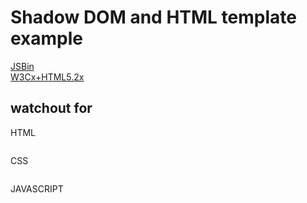# Shadow DOM and HTML template example

[JSBin](https://jsbin.com/kiwevur/edit?html,css,js,output)  
[W3Cx+HTML5.2x](https://courses.edx.org/courses/course-v1:W3Cx+HTML5.2x+3T2018/courseware/7a5ad94a16a24e8d9870c68468d1445f/a15f811948fa423185c346089a36bb85/)  

## watchout for

HTML

```html

```

CSS

```CSS

```

JAVASCRIPT

```JavaScript

```